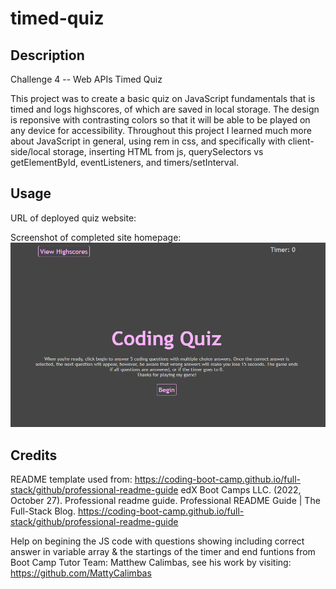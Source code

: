 # timed-quiz

## Description
Challenge 4 -- Web APIs Timed Quiz

This project was to create a basic quiz on JavaScript fundamentals that is timed and logs highscores, of which are saved in local storage. The design is reponsive with contrasting colors so that it will be able to be played on any device for accessibility. Throughout this project I learned much more about JavaScript in general, using rem in css, and specifically with client-side/local storage, inserting HTML from js, querySelectors vs getElementById, eventListeners, and timers/setInterval.

## Usage

URL of deployed quiz website: 

Screenshot of completed site homepage:
 ![Picture of the coding quiz webiste homepage](./assets/images/timedQuizClip.png)


## Credits
README template used from: https://coding-boot-camp.github.io/full-stack/github/professional-readme-guide edX Boot Camps LLC. (2022, October 27). Professional readme guide. Professional README Guide | The Full-Stack Blog. https://coding-boot-camp.github.io/full-stack/github/professional-readme-guide

Help on begining the JS code with questions showing including correct answer in variable array & the startings of the timer and end funtions from Boot Camp Tutor Team: Matthew Calimbas, see his work by visiting: https://github.com/MattyCalimbas
